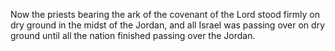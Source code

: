 Now the priests bearing the ark of the covenant of the Lord stood firmly on dry ground in the midst of the Jordan, and all Israel was passing over on dry ground until all the nation finished passing over the Jordan.
